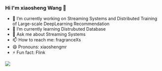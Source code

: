 ### Hi I'm xiaosheng Wang 👋

- 🔭 I’m currently working on Streaming Systems and Distributed Training of Large-scale DeepLearning Recommendation
- 🌱 I’m currently learning Distrubuted Database
- 💬 Ask me about Streaming Systems
- 📫 How to reach me: fragranceXs
- 😄 Pronouns: xiaoshengmr
- ⚡ Fun fact: Flink

![](https://github-readme-stats.vercel.app/api?username=xiaoshengMr)
